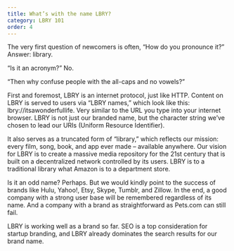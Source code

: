 ```yaml
---
title: What’s with the name LBRY?
category: LBRY 101
order: 4
---
```

The very first question of newcomers is often, “How do you pronounce it?” Answer: library.

“Is it an acronym?” No.

“Then why confuse people with the all-caps and no vowels?”

First and foremost, LBRY is an internet protocol, just like HTTP. Content on LBRY is served to users via “LBRY names,” which look like this: lbry://itsawonderfullife. Very similar to the URL you type into your internet browser. LBRY is not just our branded name, but the character string we’ve chosen to lead our URIs (Uniform Resource Identifier).

It also serves as a truncated form of “library,” which reflects our mission: every film, song, book, and app ever made – available anywhere. Our vision for LBRY is to create a massive media repository for the 21st century that is built on a decentralized network controlled by its users. LBRY is to a traditional library what Amazon is to a department store.

Is it an odd name? Perhaps. But we would kindly point to the success of brands like Hulu, Yahoo!, Etsy, Skype, Tumblr, and Zillow. In the end, a good company with a strong user base will be remembered regardless of its name. And a company with a brand as straightforward as Pets.com can still fail.

LBRY is working well as a brand so far. SEO is a top consideration for startup branding, and LBRY already dominates the search results for our brand name.
